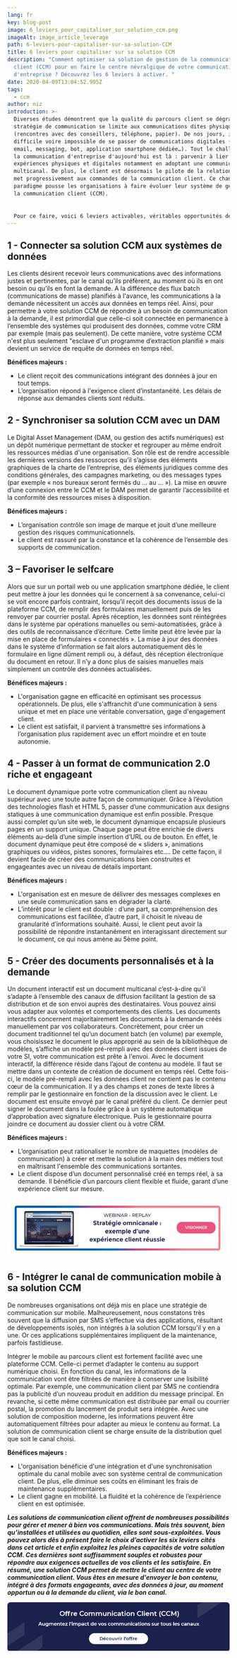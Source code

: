 ```yaml
---
lang: fr
key: blog-post
image: 6_leviers_pour_capitaliser_sur_solution_ccm.png
imageAlt: image_article_leverage
path: 6-leviers-pour-capitaliser-sur-sa-solution-CCM
title: 6 leviers pour capitaliser sur sa solution CCM
description: "Comment optimiser sa solution de gestion de la communication
  client (CCM) pour en faire le centre névralgique de votre communication
  d'entreprise ? Découvrez les 6 leviers à activer. "
date: 2020-04-09T13:04:52.995Z
tags:
  - ccm
author: niz
introduction: >-
  Diverses études démontrent que la qualité du parcours client se dégrade si la
  stratégie de communication se limite aux communications dites physiques
  (rencontres avec des conseillers, téléphone, papier). De nos jours, il semble
  difficile voire impossible de se passer de communications digitales (site web,
  email, messaging, bot, application smartphone dédiée…). Tout le challenge de
  la communication d'entreprise d'aujourd'hui est là : parvenir à lier les
  expériences physiques et digitales notamment en adoptant une communication
  multicanal. De plus, le client est désormais le pilote de la relation, et se
  met progressivement aux commandes de la communication client. Ce changement de
  paradigme pousse les organisations à faire évoluer leur système de gestion de
  la communication client (CCM).


  Pour ce faire, voici 6 leviers activables, véritables opportunités de capitaliser sur votre plateforme CCM en place.
---
```

## 1 - Connecter sa solution CCM aux systèmes de données

Les clients désirent recevoir leurs communications avec des informations justes et pertinentes, par le canal qu’ils préfèrent, au moment où ils en ont besoin ou qu’ils en font la demande. A la différence des flux batch (communications de masse) planifiés à l'avance, les communications à la demande nécessitent un accès aux données en temps réel. Ainsi, pour permettre à votre solution CCM de répondre à un besoin de communication à la demande, il est primordial que celle-ci soit connectée en permanence à l’ensemble des systèmes qui produisent des données, comme votre CRM par exemple (mais pas seulement). De cette manière, votre système CCM n'est plus seulement "esclave d'un programme d’extraction planifié » mais devient un service de requête de données en temps réel.

**Bénéfices majeurs :**

* Le client reçoit des communications intégrant des données à jour en tout temps. 
* L’organisation répond à l'exigence client d’instantanéité. Les délais de réponse aux demandes clients sont réduits.

## 2 - Synchroniser sa solution CCM avec un DAM

Le Digital Asset Management (DAM, ou gestion des actifs numériques) est un dépôt numérique permettant de stocker et regrouper au même endroit les ressources médias d'une organisation. Son rôle est de rendre accessible les dernières versions des ressources qu’il s’agisse des éléments graphiques de la charte de l’entreprise, des éléments juridiques comme des conditions générales, des campagnes marketing, ou des messages types (par exemple « nos bureaux seront fermés du … au … »). La mise en œuvre d’une connexion entre le CCM et le DAM permet de garantir l’accessibilité et la conformité des ressources mises à disposition.

**Bénéfices majeurs :**

* L’organisation contrôle son image de marque et jouit d’une meilleure gestion des risques communicationnels.
* Le client est rassuré par la constance et la cohérence de l’ensemble des supports de communication.

## 3 – Favoriser le selfcare

Alors que sur un portail web ou une application smartphone dédiée, le client peut mettre à jour les données qui le concernent à sa convenance, celui-ci se voit encore parfois contraint, lorsqu’il reçoit des documents issus de la plateforme CCM, de remplir des formulaires manuellement puis de les renvoyer par courrier postal. Après réception, les données sont réintégrées dans le système par opérations manuelles ou semi-automatisées, grâce à des outils de reconnaissance d’écriture. Cette limite peut être levée par la mise en place de formulaires « connectés ». La mise à jour des données dans le système d’information se fait alors automatiquement dès le formulaire en ligne dûment rempli ou, à défaut, dès réception électronique du document en retour. Il n’y a donc plus de saisies manuelles mais simplement un contrôle des données actualisées. 

**Bénéfices majeurs :** 

* L'organisation gagne en efficacité en optimisant ses processus opérationnels. De plus, elle s'affranchit d'une communication à sens unique et met en place une véritable conversation, gage d'engagement client. 
* Le client est satisfait, il parvient à transmettre ses informations à l’organisation plus rapidement avec un effort moindre et en toute autonomie.

## 4 - Passer à un format de communication 2.0 riche et engageant

Le document dynamique porte votre communication client au niveau supérieur avec une toute autre façon de communiquer. Grâce à l’évolution des technologies flash et HTML 5, passer d’une communication aux designs statiques à une communication dynamique est enfin possible. Presque aussi complet qu’un site web, le document dynamique encapsule plusieurs pages en un support unique. Chaque page peut être enrichie de divers éléments au-delà d’une simple insertion d’URL ou de bouton. En effet, le document dynamique peut être composé de « sliders », animations graphiques ou vidéos, pistes sonores, formulaires etc.... De cette façon, il devient facile de créer des communications bien construites et engageantes avec un niveau de détails important.  

**Bénéfices majeurs :** 

* L'organisation est en mesure de délivrer des messages complexes en une seule communication sans en dégrader la clarté.
* L’intérêt pour le client est double : d’une part, sa compréhension des communications est facilitée, d’autre part, il choisit le niveau de granularité d’informations souhaité. Aussi, le client peut avoir la possibilité de répondre instantanément en interagissant directement sur le document, ce qui nous amène au 5ème point.

## 5 - Créer des documents personnalisés et à la demande

Un document interactif est un document multicanal c’est-à-dire qu’il s’adapte à l’ensemble des canaux de diffusion facilitant la gestion de sa distribution et de son envoi auprès des destinataires. Vous pouvez ainsi vous adapter aux volontés et comportements des clients. Les documents interactifs concernent majoritairement les documents à la demande créés manuellement par vos collaborateurs. Concrètement, pour créer un document traditionnel tel qu’un document batch (en volume) par exemple, vous choisissez le document le plus approprié au sein de la bibliothèque de modèles, s’affiche un modèle pré-rempli avec des données client issues de votre SI, votre communication est prête à l'envoi. Avec le document interactif, la différence réside dans l’ajout de contenu au modèle. Il faut se mettre dans un contexte de création de document en temps réel. Cette fois-ci, le modèle pré-rempli avec les données client ne contient pas le contenu cœur de la communication. Il y a des champs et zones de texte libres à remplir par le gestionnaire en fonction de la discussion avec le client. Le document est ensuite envoyé par le canal préféré du client. Ce dernier peut signer le document dans la foulée grâce à un système automatique d’approbation avec signature électronique. Puis le gestionnaire pourra joindre ce document au dossier client ou à votre CRM.

**Bénéfices majeurs :** 

* L’organisation peut rationaliser le nombre de maquettes (modèles de communication) à créer et mettre la solution à la main des métiers tout en maîtrisant l'ensemble des communications sortantes.
* Le client dispose d’un document personnalisé créé en temps réel, à sa demande. Il bénéficie d’un parcours client flexible et fluide, garant d’une expérience client sur mesure.

[![Inscription_webinar_stratégie_omnicanale](strategie-omnicanale-.jpg "Webinar - Stratégie omnicanale : exemple d'une expérience client réussie- ")](https://content.blog-consulting-and-integration.tessi.eu/webinar-tessi-x-opentext-strategie-omnicanal-exemple-d-une-experience-client-reussie)

## 6 - Intégrer le canal de communication mobile à sa solution CCM

De nombreuses organisations ont déjà mis en place une stratégie de communication sur mobile. Malheureusement, nous constatons très souvent que la diffusion par SMS s’effectue via des applications, résultant de développements isolés, non intégrés à la solution CCM lorsqu’il y en a une. Or ces applications supplémentaires impliquent de la maintenance, parfois fastidieuse. 

Intégrer le mobile au parcours client est fortement facilité avec une plateforme CCM. Celle-ci permet d’adapter le contenu au support numérique choisi. En fonction du canal, les informations de la communication vont être filtrées de manière à conserver une lisibilité optimale. Par exemple, une communication client par SMS ne contiendra pas la publicité d’un nouveau produit en addition du message principal. En revanche, si cette même communication est distribuée par email ou courrier postal, la promotion du lancement de produit sera intégrée. Avec une solution de composition moderne, les informations peuvent être automatiquement filtrées pour adapter au mieux le contenu au format. La solution de communication client se charge ensuite de la distribution quel que soit le canal choisi.

**Bénéfices majeurs :**

* L'organisation bénéficie d'une intégration et d'une synchronisation optimale du canal mobile avec son système central de communication client. De plus, elle diminue ses coûts en éliminant les frais de maintenance supplémentaires.
* Le client gagne en mobilité. La fluidité et la cohérence de l’expérience client en est optimisée.

***Les solutions de communication client offrent de nombreuses possibilités pour gérer et mener à bien vos communications. Mais très souvent, bien qu’installées et utilisées au quotidien, elles sont sous-exploitées. Vous pouvez alors dès à présent faire le choix d’activer les six leviers cités dans cet article et enfin exploitez les pleines capacités de votre solution CCM. Ces dernières sont suffisamment souples et robustes pour répondre aux exigences actuelles de vos clients et les satisfaire. En résumé, une solution CCM permet de mettre le client au centre de votre communication client. Vous êtes en mesure d'envoyer le bon contenu, intégré à des formats engageants, avec des données à jour, au moment opportun ou à la demande du client, via le bon canal.***

[![Découvrir offre CCM](banniere_offre_communication_client.png "Offre CCM")](https://www.tessi.eu/ch/fr/solution/technologies/conseil-integration/conseil-integration/ccm-cxm-guide-de-conversation-interactif/?utm_source=blog&utm_medium=in_article_banner&utm_content=5e67d5b4d59cbc3440530632&utm_campaign=5e9056d0d59cbc792e8f8f50)